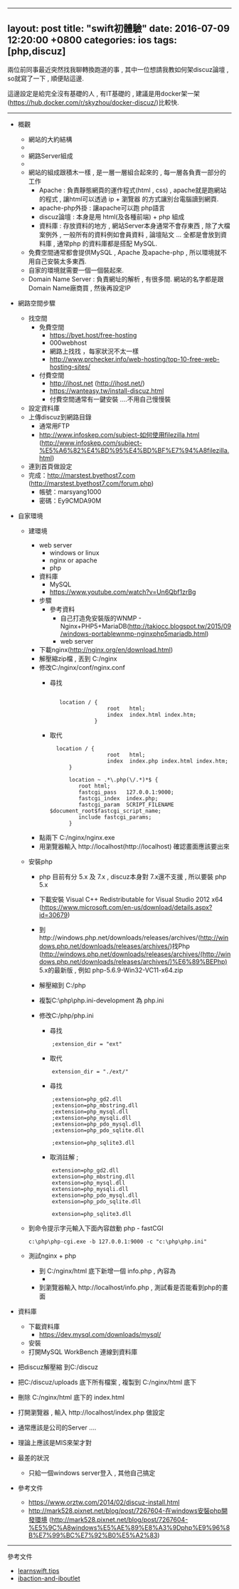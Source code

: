 ---
layout: post
title:  "swift初體驗"
date:   2016-07-09 12:20:00 +0800
categories: ios
tags: [php,discuz]
------------------

兩位前同事最近突然找我聊轉換跑道的事 , 其中一位想請我教如何架discuz論壇 , so就寫了一下 , 順便貼這邊.

這邊設定是給完全沒有基礎的人 , 有IT基礎的 , 建議是用docker架一架(https://hub.docker.com/r/skyzhou/docker-discuz/)比較快.

----

* 概觀
    * 網站的大約結構
    *
    * 網路Server組成
    *
    * 網站的組成跟積木一樣 , 是一層一層組合起來的 , 每一層各負責一部分的工作
        * Apache : 負責靜態網頁的運作程式(html , css) , apache就是跑網站的程式 , 讓html可以透過 ip + 瀏覽器 的方式讓別台電腦讀到網頁.
        * apache-php外掛 : 讓apache可以跑 php語言
        * discuz論壇 : 本身是用 html(及各種前端) + php 組成
        * 資料庫 : 存放資料的地方 , 網站Server本身通常不會存東西 , 除了大檔案例外 , 一般所有的資料例如會員資料 , 論壇貼文 ... 全都是會放到資料庫 , 通常php 的資料庫都是搭配 MySQL.
    * 免費空間通常都會提供MySQL , Apache 及apache-php  , 所以環境就不用自己安裝太多東西.
    * 自家的環境就需要一個一個裝起來.
    * Domain Name Server : 負責網址的解析 , 有很多間. 網站的名字都是跟Domain Name廠商買 , 然後再設定IP


* 網路空間步驟
    * 找空間
        * 免費空間
            * https://byet.host/free-hosting
            * 000webhost
            * 網路上找找 ，每家狀況不太一樣
            * http://www.prchecker.info/web-hosting/top-10-free-web-hosting-sites/
        * 付費空間
            * http://ihost.net (http://ihost.net/)
            * https://wanteasy.tw/install-discuz.html
            * 付費空間通常有一鍵安裝 ....不用自己慢慢裝
    * 設定資料庫
    * 上傳discuz到網路目錄
        * 通常用FTP
        * http://www.infoskep.com/subject-如何使用filezilla.html (http://www.infoskep.com/subject-%E5%A6%82%E4%BD%95%E4%BD%BF%E7%94%A8filezilla.html)
    * 連到首頁做設定
    * 完成：http://marstest.byethost7.com (http://marstest.byethost7.com/forum.php)
        * 帳號：marsyang1000
        * 密碼：Ey9CMDA90M
* 自家環境
    * 建環境
        * web server
            * windows or linux
            * nginx or apache
            * php
        * 資料庫
            * MySQL
            * https://www.youtube.com/watch?v=Un6Qbf1zrBg
        * 步驟
            * 參考資料
              * 自己打造免安裝版的WNMP - Nginx+PHP5+MariaDB(http://takiocc.blogspot.tw/2015/09/windows-portablewnmp-nginxphp5mariadb.html)
              *  web server
      *  下載nginx(http://nginx.org/en/download.html)
      *  解壓縮zip檔 , 丟到 C:/nginx
      *  修改C:/nginx/conf/nginx.conf
          * 尋找

            ```

               location / {
                              root   html;
                              index  index.html index.htm;
                          }
            ```

          * 取代

            ```
              location / {
                              root   html;
                              index  index.php index.html index.htm;
                  }

                  location ~ .*\.php(\/.*)*$ {
                     root html;
                     fastcgi_pass   127.0.0.1:9000;
                     fastcgi_index  index.php;
                     fastcgi_param  SCRIPT_FILENAME $document_root$fastcgi_script_name;
                     include fastcgi_params;
                  }
            ```
      *  點兩下 C:/nginx/nginx.exe
      *  用瀏覽器輸入 http://localhost(http://localhost) 確認畫面應該要出來
  *  安裝php
      *  php 目前有分 5.x 及 7.x , discuz本身對 7.x還不支援 , 所以要裝 php 5.x
      *  下載安裝 Visual C++ Redistributable for Visual Studio 2012 x64 (https://www.microsoft.com/en-us/download/details.aspx?id=30679)
      *  到http://windows.php.net/downloads/releases/archives/(http://windows.php.net/downloads/releases/archives/)找Php (http://windows.php.net/downloads/releases/archives/(http://windows.php.net/downloads/releases/archives/)%E6%89%BEPhp) 5.x的最新版 , 例如 php-5.6.9-Win32-VC11-x64.zip
      * 解壓縮到 C:/php
      * 複製C:\php\php.ini-development 為 php.ini
      * 修改C:/php/php.ini
          * 尋找

          ```
              ;extension_dir = "ext"
          ```

          * 取代

          ```
              extension_dir = "./ext/"
          ```

          * 尋找
          
          ```
              ;extension=php_gd2.dll
              ;extension=php_mbstring.dll
              ;extension=php_mysql.dll
              ;extension=php_mysqli.dll
              ;extension=php_pdo_mysql.dll
              ;extension=php_pdo_sqlite.dll

              ;extension=php_sqlite3.dll
          ```

          * 取消註解 ;

          ```
              extension=php_gd2.dll
              extension=php_mbstring.dll
              extension=php_mysql.dll
              extension=php_mysqli.dll
              extension=php_pdo_mysql.dll
              extension=php_pdo_sqlite.dll

              extension=php_sqlite3.dll
          ```

  * 到命令提示字元輸入下面內容啟動 php - fastCGI
      ```
      c:\php\php-cgi.exe -b 127.0.0.1:9000 -c "c:\php\php.ini"
      ```
  * 測試nginx + php
      * 到 C:/nginx/html 底下新增一個 info.php  , 內容為
          * <?php phpinfo(); ?>
      * 到瀏覽器輸入 http://localhost/info.php , 測試看是否能看到php的畫面
* 資料庫
  * 下載資料庫
      * https://dev.mysql.com/downloads/mysql/
  * 安裝
  * 打開MySQL WorkBench 連線到資料庫
* 把discuz解壓縮 到C:/discuz
* 把C:/discuz/uploads 底下所有檔案 , 複製到 C:/nginx/html 底下
* 刪除 C:/nginx/html 底下的 index.html
* 打開瀏覽器 , 輸入 http://localhost/index.php 做設定
* 通常應該是公司的Server ....
* 理論上應該是MIS來架才對
* 最差的狀況
  * 只給一個windows server登入 , 其他自己搞定
* 參考文件
    * https://www.orztw.com/2014/02/discuz-install.html
    * http://mark528.pixnet.net/blog/post/7267604-在windows安裝php開發環境 (http://mark528.pixnet.net/blog/post/7267604-%E5%9C%A8windows%E5%AE%89%E8%A3%9Dphp%E9%96%8B%E7%99%BC%E7%92%B0%E5%A2%83)

----

參考文件

* [learnswift.tips](http://www.learnswift.tips)
* [ibaction-and-iboutlet](https://thatthinginswift.com/ibaction-and-iboutlet/)
